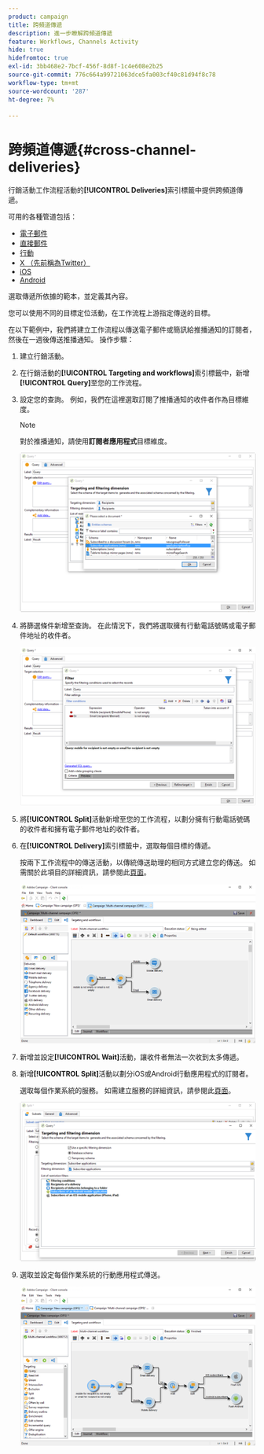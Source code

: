 ```yaml
---
product: campaign
title: 跨頻道傳遞
description: 進一步瞭解跨頻道傳遞
feature: Workflows, Channels Activity
hide: true
hidefromtoc: true
exl-id: 3bb468e2-7bcf-456f-8d8f-1c4e608e2b25
source-git-commit: 776c664a99721063dce5fa003cf40c81d94f8c78
workflow-type: tm+mt
source-wordcount: '287'
ht-degree: 7%

---
```


# 跨頻道傳遞{#cross-channel-deliveries}



行銷活動工作流程活動的&#x200B;**[!UICONTROL Deliveries]**&#x200B;索引標籤中提供跨頻道傳遞。

可用的各種管道包括：

* [電子郵件](../../delivery/using/about-email-channel.md)
* [直接郵件](../../delivery/using/about-direct-mail-channel.md)
* [行動](../../delivery/using/sms-channel.md)
* [X （先前稱為Twitter）](../../social/using/about-social-marketing.md)
* [iOS](../../delivery/using/create-notifications-ios.md)
* [Android](../../delivery/using/create-notifications-android.md)

選取傳遞所依據的範本，並定義其內容。

您可以使用不同的目標定位活動，在工作流程上游指定傳送的目標。

在以下範例中，我們將建立工作流程以傳送電子郵件或簡訊給推播通知的訂閱者，然後在一週後傳送推播通知。 操作步驟：

1. 建立行銷活動。
1. 在行銷活動的&#x200B;**[!UICONTROL Targeting and workflows]**&#x200B;索引標籤中，新增&#x200B;**[!UICONTROL Query]**&#x200B;至您的工作流程。
1. 設定您的查詢。 例如，我們在這裡選取訂閱了推播通知的收件者作為目標維度。

   >[!NOTE]
   >
   >對於推播通知，請使用&#x200B;**訂閱者應用程式**&#x200B;目標維度。

   ![](assets/cross_channel_delivery_1.png)

1. 將篩選條件新增至查詢。 在此情況下，我們將選取擁有行動電話號碼或電子郵件地址的收件者。

   ![](assets/cross_channel_delivery_2.png)

1. 將&#x200B;**[!UICONTROL Split]**&#x200B;活動新增至您的工作流程，以劃分擁有行動電話號碼的收件者和擁有電子郵件地址的收件者。
1. 在&#x200B;**[!UICONTROL Delivery]**&#x200B;索引標籤中，選取每個目標的傳遞。

   按兩下工作流程中的傳送活動，以傳統傳送助理的相同方式建立您的傳送。 如需關於此項目的詳細資訊，請參閱此[頁面](../../delivery/using/about-email-channel.md)。

   ![](assets/cross_channel_delivery_3.png)

1. 新增並設定&#x200B;**[!UICONTROL Wait]**&#x200B;活動，讓收件者無法一次收到太多傳遞。
1. 新增&#x200B;**[!UICONTROL Split]**&#x200B;活動以劃分iOS或Android行動應用程式的訂閱者。

   選取每個作業系統的服務。 如需建立服務的詳細資訊，請參閱此[頁面](../../delivery/using/configuring-the-mobile-application.md)。

   ![](assets/cross_channel_delivery_4.png)

1. 選取並設定每個作業系統的行動應用程式傳送。

   ![](assets/cross_channel_delivery_5.png)

